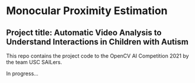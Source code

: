 # Monocular Proximity Estimation

## Project title: Automatic Video Analysis to Understand Interactions in Children with Autism

This repo contains the project code to the OpenCV AI Competition 2021 by the team USC SAILers.

In progress...


